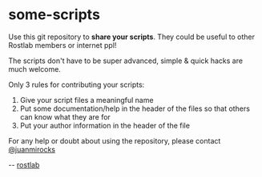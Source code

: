 # some-scripts

Use this git repository to **share your scripts**. They could be useful to other Rostlab members or internet ppl!

The scripts don't have to be super advanced, simple & quick hacks are much welcome.

Only 3 rules for contributing your scripts:

1. Give your script files a meaningful name
2. Put some documentation/help in the header of the files so that others can know what they are for
3. Put your author information in the header of the file


For any help or doubt about using the repository, please contact [@juanmirocks](https://github.com/juanmirocks)

--
[rostlab](http://rostlab.org/)
